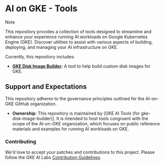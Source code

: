 # AI on GKE - Tools

> [!NOTE] 
> 
>This repository provides a collection of tools designed to streamline and enhance your experience running AI workloads on Google Kubernetes Engine (GKE). Discover utilities to assist with various aspects of building, deploying, and managing your AI infrastructure on GKE.

Currently, this repository includes:

*   **[GKE Disk Image Builder](./gke-disk-image-builder/README.md):** A tool to help build custom disk images for GKE.

## Support and Expectations

This repository adheres to the governance principles outlined for the AI-on-GKE GitHub organization.

*   **Ownership**: This repository is maintained by [GKE AI Tools (for gke-disk-image-builder)]. It is intended to host tools congruent with the scope of the AI-on-GKE organization, which focuses on public reference materials and examples for running AI workloads on GKE.

### Contributing
We'd love to accept your patches and contributions to this project. Please follow the GKE AI Labs [Contribution Guidelines](https://github.com/ai-on-gke/website/blob/main/CONTRIBUTING.md).
